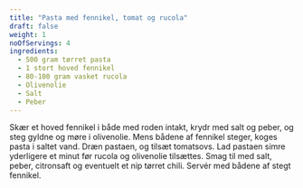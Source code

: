 ```yaml
---
title: "Pasta med fennikel, tomat og rucola"
draft: false
weight: 1
noOfServings: 4
ingredients:
  - 500 gram tørret pasta
  - 1 stort hoved fennikel
  - 80-100 gram vasket rucola
  - Olivenolie
  - Salt
  - Peber
---
```


Skær et hoved fennikel i både med roden intakt, krydr med salt og peber,
og steg gyldne og møre i olivenolie. Mens bådene af fennikel steger,
koges pasta i saltet vand. Dræn pastaen, og tilsæt tomatsovs. Lad
pastaen simre yderligere et minut før rucola og olivenolie tilsættes.
Smag til med salt, peber, citronsaft og eventuelt et nip tørret chili.
Servér med bådene af stegt fennikel.

